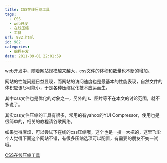 ```yaml
---
title: CSS在线压缩工具
tags:
  - CSS
  - web开发
  - 在线压缩
  - 工具
url: 982.html
id: 982
categories:
  - 编程开发
date: 2011-09-01 22:01:59
---
```


web开发中，随着网站规模越来越大，css文件的体积和数量也不断的增加。  

网站的性能问题日益显现，而网站的访问速度也是最基本的性能表现，自然文件的体积应该尽可能小，于是各种压缩优化技术应运而生。  

其中css文件也是优化的对象之一，另外的js、图片等不在本文的讨论范围，就不多说了。  

其实css文件压缩的工具有很多，常用的有yahoo的YUI Compressor，使用也是很简单的，相关的教程请谷歌网络。  

如果觉得麻烦，可以尝试下在线的css压缩哦，这个也是一搜一大把的，这里飞尘个人觉得下面这个网站不错，有很多压缩选项可以配置，有需要的朋友不妨一试哦。  

[CSS在线压缩工具](http://www.tugai.net/csstidy/compressor.php?lang=zh)